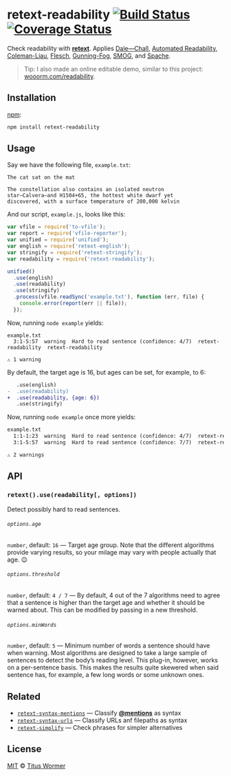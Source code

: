 # retext-readability [![Build Status][travis-badge]][travis] [![Coverage Status][codecov-badge]][codecov]

Check readability with [**retext**][retext].  Applies
[Dale—Chall][dale-chall], [Automated Readability][automated-readability],
[Coleman-Liau][coleman-liau], [Flesch][flesch], [Gunning-Fog][gunning-fog],
[SMOG][smog], and [Spache][spache].

> Tip: I also made an online editable demo, similar to this project:
> [wooorm.com/readability](http://wooorm.com/readability/).

## Installation

[npm][]:

```bash
npm install retext-readability
```

## Usage

Say we have the following file, `example.txt`:

```text
The cat sat on the mat

The constellation also contains an isolated neutron
star—Calvera—and H1504+65, the hottest white dwarf yet
discovered, with a surface temperature of 200,000 kelvin
```

And our script, `example.js`, looks like this:

```javascript
var vfile = require('to-vfile');
var report = require('vfile-reporter');
var unified = require('unified');
var english = require('retext-english');
var stringify = require('retext-stringify');
var readability = require('retext-readability');

unified()
  .use(english)
  .use(readability)
  .use(stringify)
  .process(vfile.readSync('example.txt'), function (err, file) {
    console.error(report(err || file));
  });
```

Now, running `node example` yields:

```text
example.txt
  3:1-5:57  warning  Hard to read sentence (confidence: 4/7)  retext-readability  retext-readability

⚠ 1 warning
```

By default, the target age is 16, but ages can be set, for example, to 6:

```diff
   .use(english)
-  .use(readability)
+  .use(readability, {age: 6})
   .use(stringify)
```

Now, running `node example` once more yields:

```txt
example.txt
  1:1-1:23  warning  Hard to read sentence (confidence: 4/7)  retext-readability  retext-readability
  3:1-5:57  warning  Hard to read sentence (confidence: 7/7)  retext-readability  retext-readability

⚠ 2 warnings
```

## API

### `retext().use(readability[, options])`

Detect possibly hard to read sentences.

###### `options.age`

`number`, default: `16` — Target age group.  Note that the different
algorithms provide varying results, so your milage may vary with people
actually that age.  :wink:

###### `options.threshold`

`number`, default: `4 / 7` — By default, 4 out of the 7 algorithms need
to agree that a sentence is higher than the target age and whether it
should be warned about.  This can be modified by passing in a new threshold.

###### `options.minWords`

`number`, default: `5` — Minimum number of words a sentence should have when
warning.  Most algorithms are designed to take a large sample of sentences
to detect the body’s reading level.  This plug-in, however, works on a
per-sentence basis.  This makes the results quite skewered when said sentence
has, for example, a few long words or some unknown ones.

## Related

*   [`retext-syntax-mentions`](https://github.com/wooorm/retext-syntax-mentions)
    — Classify [**@mentions**](https://github.com/blog/821) as syntax
*   [`retext-syntax-urls`](https://github.com/wooorm/retext-syntax-urls)
    — Classify URLs anf filepaths as syntax
*   [`retext-simplify`](https://github.com/wooorm/retext-simplify)
    — Check phrases for simpler alternatives

## License

[MIT][license] © [Titus Wormer][author]

<!-- Definitions -->

[travis-badge]: https://img.shields.io/travis/wooorm/retext-readability.svg

[travis]: https://travis-ci.org/wooorm/retext-readability

[codecov-badge]: https://img.shields.io/codecov/c/github/wooorm/retext-readability.svg

[codecov]: https://codecov.io/github/wooorm/retext-readability

[npm]: https://docs.npmjs.com/cli/install

[license]: LICENSE

[author]: http://wooorm.com

[retext]: https://github.com/wooorm/retext

[dale-chall]: https://github.com/wooorm/dale-chall-formula

[automated-readability]: https://github.com/wooorm/automated-readability

[coleman-liau]: https://github.com/wooorm/coleman-liau

[flesch]: https://github.com/wooorm/flesch

[gunning-fog]: https://github.com/wooorm/gunning-fog

[spache]: https://github.com/wooorm/spache-formula

[smog]: https://github.com/wooorm/smog-formula
